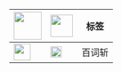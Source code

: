 | <img src="https://gitlab.com/lodepuly/iconlibrary/-/raw/main/App_icon/120px/Loon.png" width="50"></img> | <img src="https://raw.githubusercontent.com/fmz200/wool_scripts/main/icons/erdongchanyo/Outside.png" width="40"></img> | 标签 | 
|-----------|------|--------|
<img src="https://raw.githubusercontent.com/fmz200/wool_scripts/main/icons/lige47/spotify(green).png" width="30"></img> | [<img src="https://gitlab.com/lodepuly/iconlibrary/-/raw/main/App_icon/120px/Loon.png" width="20"></img>](https://raw.githubusercontent.com/Yu9191/Rewrite/main/vistavip.js) | 百词斩 |